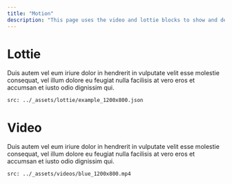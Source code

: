 ```yaml
---
title: "Motion"
description: "This page uses the video and lottie blocks to show and define transitions and animations."
---
```


# Lottie
Duis autem vel eum iriure dolor in hendrerit in vulputate velit esse molestie consequat, vel illum dolore eu feugiat nulla facilisis at vero eros et accumsan et iusto odio dignissim qui.

```lottie
src: ../_assets/lottie/example_1200x800.json
```

# Video
Duis autem vel eum iriure dolor in hendrerit in vulputate velit esse molestie consequat, vel illum dolore eu feugiat nulla facilisis at vero eros et accumsan et iusto odio dignissim qui.

```video
src: ../_assets/videos/blue_1200x800.mp4
```